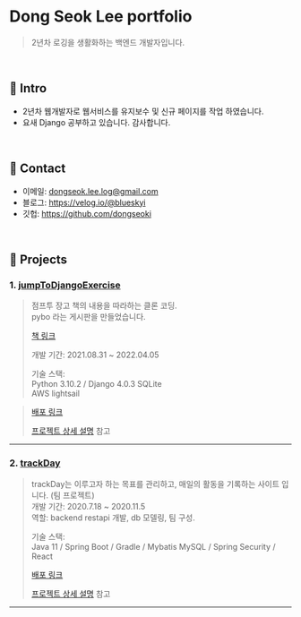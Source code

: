 # Dong Seok Lee portfolio

>2년차 로깅을 생활화하는 백엔드 개발자입니다. 


</br>

## :pushpin: Intro
- 2년차 웹개발자로 웹서비스를 유지보수 및 신규 페이지를 작업 하였습니다.
- 요새 Django 공부하고 있습니다. 감사합니다.

</br>

## :pushpin: Contact
- 이메일: dongseok.lee.log@gmail.com
- 블로그: https://velog.io/@blueskyi
- 깃헙: https://github.com/dongseoki

</br>

## :pushpin: Projects
### 1. [jumpToDjangoExercise](https://github.com/dongseoki/jumpToDjangoExercise)
>점프투 장고 책의 내용을 따라하는 클론 코딩.  
>pybo 라는 게시판을 만들었습니다.
>
>[책 링크](https://wikidocs.net/book/4223)
>
>개발 기간: 2021.08.31 ~ 2022.04.05
>
>기술 스택:  
>Python 3.10.2 / Django 4.0.3
>SQLite  
>AWS lightsail

> [배포 링크](http://3.39.142.146:8000/)
> 
>[프로젝트 상세 설명](https://github.com/dongseoki/jumpToDjangoExercise) 참고

---

### 2. [trackDay](https://github.com/dongseoki/trackdayb)
>trackDay는 이루고자 하는 목표를 관리하고, 매일의 활동을 기록하는 사이트 입니다.  (팀 프로젝트)  
>개발 기간: 2020.7.18 ~ 2020.11.5  
>역할: backend restapi 개발, db 모델링, 팀 구성.
>
>기술 스택:  
>Java 11 / Spring Boot / Gradle / Mybatis
>MySQL / Spring Security / React
>
> [배포 링크](http://www.trackday.site/)
>
>[프로젝트 상세 설명](https://github.com/dongseoki/trackdayb) 참고

---
